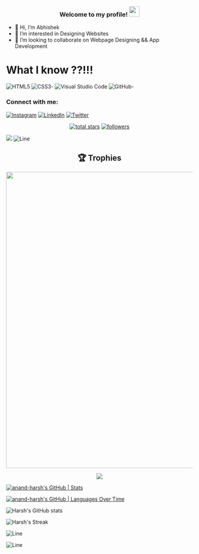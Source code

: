 <h3 align="center">
  Welcome to my profile!
  <img src="https://media.giphy.com/media/hvRJCLFzcasrR4ia7z/giphy.gif" width="28">
</h3>

- 👋 Hi, I’m Abhishek
- 👀 I’m interested in Designing Websites
- 💞️ I’m looking to collaborate on Webpage Designing && App Development

# What I know ??!!!

![HTML5](https://img.shields.io/badge/html5-%23E34F26.svg?style=for-the-badge&logo=html5&logoColor=white)
![CSS3](https://img.shields.io/badge/css3-%231572B6.svg?style=for-the-badge&logo=css3&logoColor=white)-
![Visual Studio Code](https://img.shields.io/badge/Visual%20Studio%20Code-0078d7.svg?style=for-the-badge&logo=visual-studio-code&logoColor=white)
![GitHub](https://img.shields.io/badge/github-%23121011.svg?style=for-the-badge&logo=github&logoColor=white)-

<h3 align="left">Connect with me:</h3>

[![Instagram](https://img.shields.io/badge/Instagram-E4405F?logo=instagram&logoColor=white)](https://www.instagram.com/abhi__shivam)
[![LinkedIn](https://img.shields.io/badge/LinkedIn-0077B5?logo=linkedin&logoColor=white)](https://www.linkedin.com/in/abhimishra1)
[![Twitter](https://img.shields.io/badge/Twitter-1DA1F2?logo=twitter&logoColor=white)](https://mobile.twitter.com/abhishivam11)

<p align="center"> 
  <a href="https://github.com/abhishivam1?tab=repositories&sort=stargazers">
    <img alt="total stars" title="Total stars on GitHub" src="https://custom-icon-badges.demolab.com/github/stars/abhishivam1?color=55960c&style=for-the-badge&labelColor=488207&logo=star"/></a>
  <a href="https://github.com/abhishivam1?tab=followers">
    <img alt="followers" title="Follow me on Github" src="https://custom-icon-badges.demolab.com/github/followers/abhishivam1?color=236ad3&labelColor=1155ba&style=for-the-badge&logo=person-add&label=Follow&logoColor=white"/></a>
</p>


![](https://komarev.com/ghpvc/?username=abhishivam1)
![Line](https://user-images.githubusercontent.com/85225156/171937799-8fc9e255-9889-4642-9c92-6df85fb86e82.gif)
<h2 align="center">🏆 Trophies</h2>
<p align="center"> <img width=800 src="https://github-profile-trophy.vercel.app/?username=abhishivam1&margin-w=30&theme=onedark&row=1"/>
</p>
<p align="center"> <img src="/assets/morty.gif" /> </p>

[![anand-harsh's GitHub | Stats](https://stats.quine.sh/abhishivam1/github?theme=dark)](https://quine.sh)

[![anand-harsh's GitHub | Languages Over Time](https://stats.quine.sh/abhishivam1/languages-over-time?theme=dark)](https://quine.sh)

![Harsh's GitHub stats](https://github-readme-stats.vercel.app/api?username=abhishivam1&theme=tokyonight&show_icons=true)

![Harsh's Streak](https://github-readme-streak-stats.herokuapp.com?user=abhishivam1&theme=cobalt&date_format=j%20M%5B%20Y%5D&background=000000&border=7536B2&stroke=9243DD&ring=89502D&fire=FF9554&currStreakNum=D280FF&sideNums=BC52FF&currStreakLabel=64EAE2&sideLabels=48A8A2&dates=A42EE5)

![Line](https://user-images.githubusercontent.com/85225156/171937799-8fc9e255-9889-4642-9c92-6df85fb86e82.gif)

![Line](https://user-images.githubusercontent.com/85225156/171937799-8fc9e255-9889-4642-9c92-6df85fb86e82.gif)
